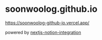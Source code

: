 # soonwoolog.github.io
https://soonwoolog-github-io.vercel.app/

powered by <a href="https://github.com/soonwoolog/nextjs-notion-integration.git">nextjs-notion-integration</a>
